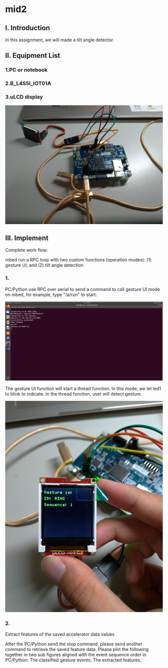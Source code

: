 # mid2

## I. Introduction

In this assignment, we will made a tilt angle detector.

## II. Equipment List
### 1.PC or notebook
### 2.B_L4S5I_IOT01A
### 3.uLCD display

![image](https://github.com/107061105/HW3/blob/master/47276.jpg)

## III. Implement

Complete work flow:

mbed run a RPC loop with two custom functions (operation modes): (1) gesture UI, and (2) tilt angle detection
### 1.
PC/Python use RPC over serial to send a command to call gesture UI mode on mbed, for example,  type "/a/run" to start:

![image](https://github.com/107061105/HW3/blob/master/Screenshot%20from%202021-05-09%2006-09-44.png)

The gesture UI function will start a thread function. In this mode, we let led1 to blink to indicate.
In the thread function, user will detect gesture.

![image](https://github.com/107061105/mid2/blob/main/47471.jpg)

### 2.
Extract features of the saved accelerator data values

After the PC/Python send the stop command, please send another command to retrieve the saved feature data.
Please plot the following together in two sub figures aligned with the event sequence order in PC/Python:
The classified gesture events.
The extracted features.
